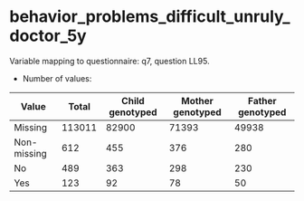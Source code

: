# behavior_problems_difficult_unruly_doctor_5y
Variable mapping to questionnaire: q7, question LL95.
- Number of values:

| Value | Total | Child genotyped | Mother genotyped | Father genotyped |
| ----- | ----- | --------------- | ---------------- | ---------------- |
| Missing | 113011 | 82900 | 71393 | 49938 |
| Non-missing | 612 | 455 | 376 | 280 |
| No | 489 | 363 | 298 |230 |
| Yes | 123 | 92 | 78 |50 |



